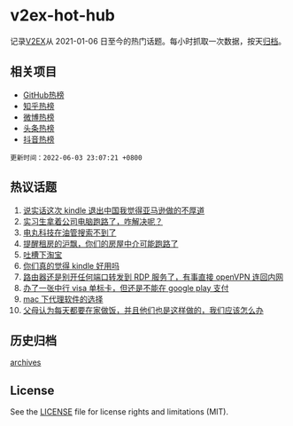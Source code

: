 # v2ex-hot-hub

 记录[V2EX](https://www.v2ex.com/)从 2021-01-06 日至今的热门话题。每小时抓取一次数据，按天[归档](archives)。
 
 ## 相关项目

- [GitHub热榜](https://github.com/lonnyzhang423/github-hot-hub)
- [知乎热榜](https://github.com/lonnyzhang423/zhihu-hot-hub)
- [微博热榜](https://github.com/lonnyzhang423/weibo-hot-hub)
- [头条热榜](https://github.com/lonnyzhang423/toutiao-hot-hub)
- [抖音热榜](https://github.com/lonnyzhang423/douyin-hot-hub)


 `更新时间：2022-06-03 23:07:21 +0800`

## 热议话题

1. [说实话这次 kindle 退出中国我觉得亚马逊做的不厚道](https://www.v2ex.com/t/857070)
1. [实习生拿着公司电脑跑路了，咋解决呢？](https://www.v2ex.com/t/857065)
1. [电丸科技在油管搜索不到了](https://www.v2ex.com/t/857130)
1. [提醒租房的沪飘，你们的房屋中介可能跑路了](https://www.v2ex.com/t/857049)
1. [吐槽下淘宝](https://www.v2ex.com/t/857116)
1. [你们真的觉得 kindle 好用吗](https://www.v2ex.com/t/857141)
1. [路由器还是别开任何端口转发到 RDP 服务了，有事直接 openVPN 连回内网](https://www.v2ex.com/t/857058)
1. [办了一张中行 visa 单标卡，但还是不能在 google play 支付](https://www.v2ex.com/t/857088)
1. [mac 下代理软件的选择](https://www.v2ex.com/t/857123)
1. [父母认为每天都要在家做饭，并且他们也是这样做的，我们应该怎么办](https://www.v2ex.com/t/857157)

## 历史归档

[archives](archives)

## License

See the [LICENSE](LICENSE) file for license rights and limitations (MIT).
